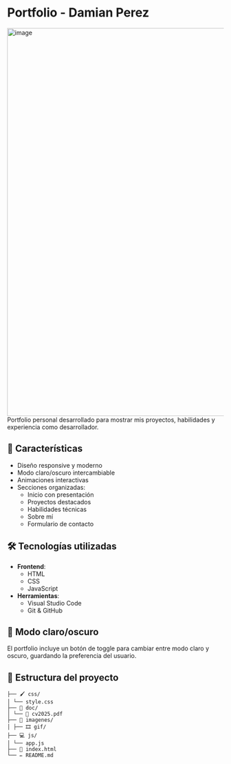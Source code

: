 # Portfolio - Damian Perez
<img width="1897" height="901" alt="image" src="https://github.com/user-attachments/assets/e553e474-5fac-407c-ba29-d589e209b8e2" />
Portfolio personal desarrollado para mostrar mis proyectos, habilidades y experiencia como desarrollador.

## 🚀 Características

- Diseño responsive y moderno
- Modo claro/oscuro intercambiable
- Animaciones interactivas
- Secciones organizadas:
  - Inicio con presentación
  - Proyectos destacados
  - Habilidades técnicas
  - Sobre mí
  - Formulario de contacto

## 🛠 Tecnologías utilizadas

- **Frontend**:
  - HTML
  - CSS
  - JavaScript
- **Herramientas**:
  - Visual Studio Code
  - Git & GitHub

## 🌈 Modo claro/oscuro

El portfolio incluye un botón de toggle para cambiar entre modo claro y oscuro, guardando la preferencia del usuario.

## 📂 Estructura del proyecto

```
├── 🖌️ css/
│ └── style.css
├── 📂 doc/
│ └── 📜 cv2025.pdf
├── 🌄 imagenes/
│ ├── 🎞️ gif/
├── 💻 js/
│ └── app.js
├── 🚀 index.html
└── ✏️ README.md
```
